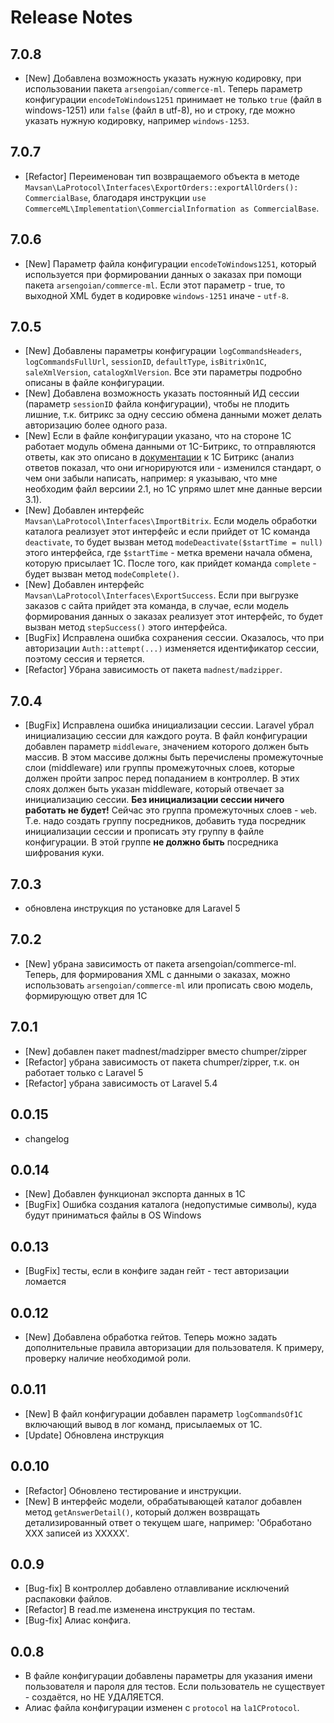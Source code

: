 # Release Notes

## 7.0.8
 * [New] Добавлена возможность указать нужную кодировку, при использовании пакета `arsengoian/commerce-ml`. Теперь параметр конфигурации `encodeToWindows1251` принимает не только `true` (файл в windows-1251) или `false` (файл в utf-8), но и строку, где можно указать нужную кодировку, например `windows-1253`.

## 7.0.7
 * [Refactor] Переименован тип возвращаемого объекта в методе `Mavsan\LaProtocol\Interfaces\ExportOrders::exportAllOrders(): CommercialBase`, благодаря инструкции `use CommerceML\Implementation\CommercialInformation as CommercialBase`.

## 7.0.6
 * [New] Параметр файла конфигурации `encodeToWindows1251`, который используется при формировании данных о заказах при помощи пакета `arsengoian/commerce-ml`. Если этот параметр - true, то выходной XML будет в кодировке `windows-1251` иначе - `utf-8`.

## 7.0.5
 * [New] Добавлены параметры конфигурации `logCommandsHeaders`, `logCommandsFullUrl`, `sessionID`, `defaultType`, `isBitrixOn1C`, `saleXmlVersion`, `catalogXmlVersion`. Все эти параметры подробно описаны в файле конфигурации.
 * [New] Добавлена возможность указать постоянный ИД сессии (параметр `sessionID` файла конфигурации), чтобы не плодить лишние, т.к. битрикс за одну сессию обмена данными может делать авторизацию более одного раза.
 * [New] Если в файле конфигурации указано, что на стороне 1С работает модуль обмена данными от 1С-Битрикс, то отправляются ответы, как это описано в [документации](https://dev.1c-bitrix.ru/api_help/sale/algorithms/index.php) к 1С Битрикс (анализ ответов показал, что они игнорируются или - изменился стандарт, о чем они забыли написать, например: я указываю, что мне необходим файл версиии 2.1, но 1С упрямо шлет мне данные версии 3.1).
 * [New] Добавлен интерфейс `Mavsan\LaProtocol\Interfaces\ImportBitrix`. Если модель обработки каталога реализует этот интерфейс и если прийдет от 1С команда `deactivate`, то будет вызван метод `modeDeactivate($startTime = null)` этого интерфейса, где `$startTime` - метка времени начала обмена, которую присылает 1С. После того, как прийдет команда `complete` - будет вызван метод `modeComplete()`.
 * [New] Добавлен интерфейс `Mavsan\LaProtocol\Interfaces\ExportSuccess`. Если при выгрузке заказов с сайта прийдет эта команда, в случае, если модель формирования данных о заказах реализует этот интерфейс, то будет вызван метод `stepSuccess()` этого интерфейса.
 * [BugFix] Исправлена ошибка сохранения сессии. Оказалось, что при авторизации `Auth::attempt(...)` изменяется идентификатор сессии, поэтому сессия и теряется.
 * [Refactor] Убрана зависимость от пакета `madnest/madzipper`.

## 7.0.4
 * [BugFix] Исправлена ошибка инициализации сессии. Laravel убрал инициализацию сессии для каждого роута. В файл конфигурации добавлен параметр `middleware`, значением которого должен быть массив. В этом массиве должны быть перечислены промежуточные слои (middleware) или группы промежуточных слоев, которые должен пройти запрос перед попаданием в контроллер. В этих слоях должен быть указан middleware, который отвечает за инициализацию сессии. **Без инициализации сессии ничего работать не будет!** Сейчас это группа промежуточных слоев - `web`. Т.е. надо создать группу посредников, добавить туда посредник инициализации сессии и прописать эту группу в файле конфигурации. В этой группе **не должно быть** посредника шифрования куки.

## 7.0.3
 * обновлена инструкция по установке для Laravel 5

## 7.0.2
 * [New] убрана зависимость от пакета arsengoian/commerce-ml. Теперь, для формирования XML с данными о заказах, можно использовать `arsengoian/commerce-ml` или прописать свою модель, формирующую ответ для 1С

## 7.0.1
 * [New] добавлен пакет madnest/madzipper вместо chumper/zipper
 * [Refactor] убрана зависимость от пакета chumper/zipper, т.к. он работает только с Laravel 5
 * [Refactor] убрана зависимость от Laravel 5.4

## 0.0.15
 * changelog

## 0.0.14
 * [New] Добавлен функционал экспорта данных в 1С
 * [BugFix] Ошибка создания каталога (недопустимые символы), куда будут приниматься файлы в OS Windows

## 0.0.13
 * [BugFix] тесты, если в конфиге задан гейт - тест авторизации ломается

## 0.0.12
 * [New] Добавлена обработка гейтов. Теперь можно задать дополнительные правила авторизации для пользователя. К примеру, проверку наличие необходимой роли.

## 0.0.11
 * [New] В файл конфигурации добавлен параметр `logCommandsOf1C` включающий вывод в лог команд, присылаемых от 1С.
 * [Update] Обновлена инструкция

## 0.0.10
 * [Refactor] Обновлено тестирование и инструкции.
 * [New] В интерфейс модели, обрабатывающей каталог добавлен метод `getAnswerDetail()`, который должен возвращать детализированный ответ о текущем шаге, например: 'Обработано XXX записей из XXXXX'. 

## 0.0.9
 * [Bug-fix] В контроллер добавлено отлавливание исключений распаковки файлов.
 * [Refactor] В read.me изменена инструкция по тестам.
 * [Bug-fix] Алиас конфига.

## 0.0.8
 * В файле конфигурации добавлены параметры для указания имени пользователя и пароля для тестов. Если пользователь не существует - создаётся, но НЕ УДАЛЯЕТСЯ.
 * Алиас файла конфигурации изменен с `protocol` на `la1CProtocol`.
